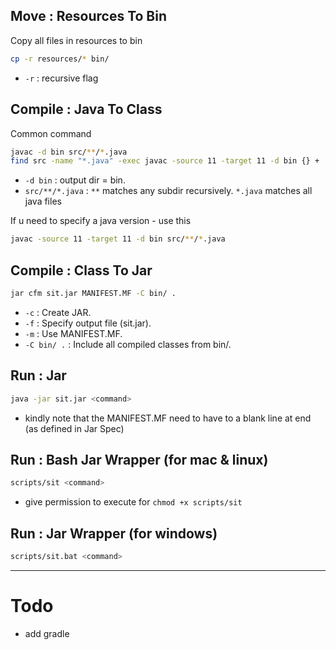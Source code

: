 
## Move : Resources To Bin

Copy all files in resources to bin
``` bash
cp -r resources/* bin/
```
- `-r` : recursive flag

## Compile : Java To Class

Common command
``` bash
javac -d bin src/**/*.java
find src -name "*.java" -exec javac -source 11 -target 11 -d bin {} +
```
- `-d bin` : output dir = bin.
- `src/**/*.java` : `**` matches any subdir recursively. `*.java` matches all java files

If u need to specify a java version - use this
``` bash
javac -source 11 -target 11 -d bin src/**/*.java
```

## Compile : Class To Jar

```bash
jar cfm sit.jar MANIFEST.MF -C bin/ .
```
- `-c` : Create JAR.
- `-f` : Specify output file (sit.jar).
- `-m` : Use MANIFEST.MF.
- `-C bin/ .` : Include all compiled classes from bin/.

## Run : Jar

```bash
java -jar sit.jar <command>
```
- kindly note that the MANIFEST.MF need to have to a blank line at end (as defined in Jar Spec)

## Run : Bash Jar Wrapper (for mac & linux)
```bash
scripts/sit <command>
```
- give permission to execute for `chmod +x scripts/sit`

## Run : Jar Wrapper (for windows)
```bash
scripts/sit.bat <command>
```

---
# Todo
- add gradle
